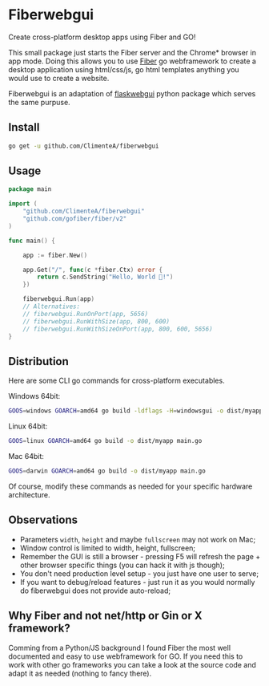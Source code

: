 # Fiberwebgui

Create cross-platform desktop apps using Fiber and GO! 

This small package just starts the Fiber server and the Chrome* browser in app mode. Doing this allows you to use [Fiber](https://github.com/gofiber/fiber) go webframework to create a desktop application using html/css/js, go html templates anything you would use to create a website.

Fiberwebgui is an adaptation of [flaskwebgui](https://github.com/ClimenteA/flaskwebgui) python package which serves the same purpuse.


## Install

```bash
go get -u github.com/ClimenteA/fiberwebgui
```

## Usage

```go
package main

import (
	"github.com/ClimenteA/fiberwebgui"
	"github.com/gofiber/fiber/v2"
)

func main() {

	app := fiber.New()

	app.Get("/", func(c *fiber.Ctx) error {
		return c.SendString("Hello, World 👋!")
	})

	fiberwebgui.Run(app)
	// Alternatives:
	// fiberwebgui.RunOnPort(app, 5656)
	// fiberwebgui.RunWithSize(app, 800, 600)
	// fiberwebgui.RunWithSizeOnPort(app, 800, 600, 5656)
}

```

## Distribution

Here are some CLI go commands for cross-platform executables.

Windows 64bit:
```bash
GOOS=windows GOARCH=amd64 go build -ldflags -H=windowsgui -o dist/myapp.exe main.go
```

Linux 64bit:
```bash
GOOS=linux GOARCH=amd64 go build -o dist/myapp main.go
```

Mac 64bit:
```bash
GOOS=darwin GOARCH=amd64 go build -o dist/myapp main.go
```

Of course, modify these commands as needed for your specific hardware architecture.

## Observations

- Parameters `width`, `height` and maybe `fullscreen` may not work on Mac;
- Window control is limited to width, height, fullscreen;
- Remember the GUI is still a browser - pressing F5 will refresh the page + other browser specific things (you can hack it with js though);
- You don't need production level setup - you just have one user to serve;
- If you want to debug/reload features - just run it as you would normally do fiberwebgui does not provide auto-reload;


## Why Fiber and not net/http or Gin or X framework? 
Comming from a Python/JS background I found Fiber the most well documented and easy to use webframework for GO. If you need this to work with other go frameworks you can take a look at the source code and adapt it as needed (nothing to fancy there).
